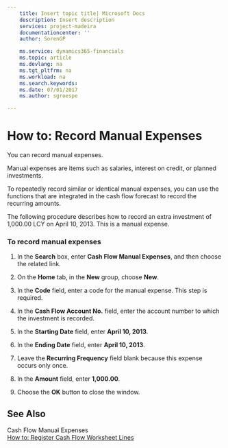 ```yaml
---
    title: Insert topic title| Microsoft Docs
    description: Insert description
    services: project-madeira
    documentationcenter: ''
    author: SorenGP

    ms.service: dynamics365-financials
    ms.topic: article
    ms.devlang: na
    ms.tgt_pltfrm: na
    ms.workload: na
    ms.search.keywords:
    ms.date: 07/01/2017
    ms.author: sgroespe

---
```

# How to: Record Manual Expenses
You can record manual expenses.  
  
 Manual expenses are items such as salaries, interest on credit, or planned investments.  
  
 To repeatedly record similar or identical manual expenses, you can use the functions that are integrated in the cash flow forecast to record the recurring amounts.  
  
 The following procedure describes how to record an extra investment of 1,000.00 LCY on April 10, 2013. This is a manual expense.  
  
### To record manual expenses  
  
1.  In the **Search** box, enter **Cash Flow Manual Expenses**, and then choose the related link.  
  
2.  On the **Home** tab, in the **New** group, choose **New**.  
  
3.  In the **Code** field, enter a code for the manual expense. This step is required.  
  
4.  In the **Cash Flow Account No.** field, enter the account number to which the investment is recorded.  
  
5.  In the **Starting Date** field, enter **April 10, 2013**.  
  
6.  In the **Ending Date** field, enter **April 10, 2013**.  
  
7.  Leave the **Recurring Frequency** field blank because this expense occurs only once.  
  
8.  In the **Amount** field, enter **1,000.00**.  
  
9. Choose the **OK** button to close the window.  
  
## See Also  
 Cash Flow Manual Expenses   
 [How to: Register Cash Flow Worksheet Lines](../how-to-register-cash-flow-worksheet-lines.md)
